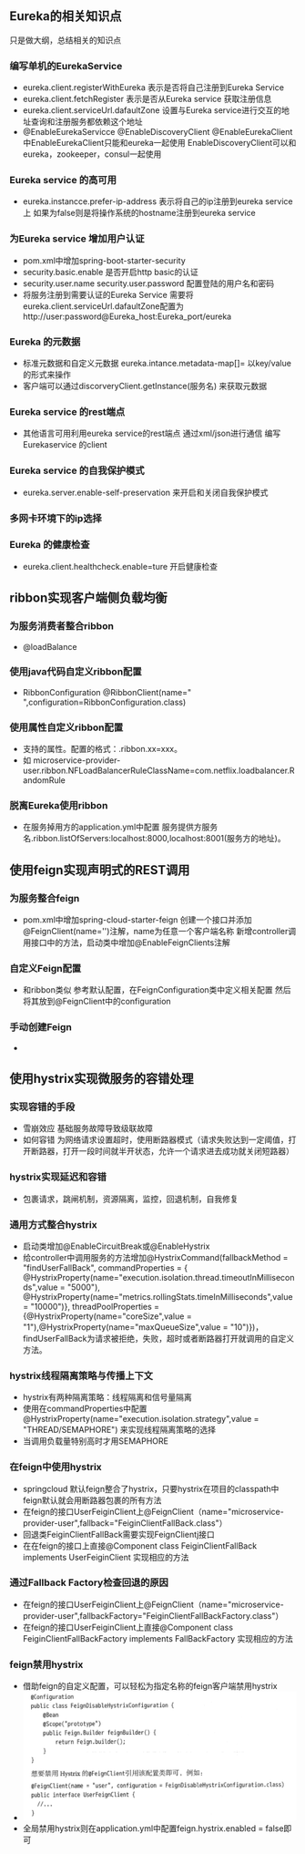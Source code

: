 
## Eureka的相关知识点
 只是做大纲，总结相关的知识点
### 编写单机的EurekaService
- eureka.client.registerWithEureka 表示是否将自己注册到Eureka Service
- eureka.client.fetchRegister  表示是否从Eureka service 获取注册信息 
- eureka.client.serviceUrl.dafaultZone 设置与Eureka service进行交互的地址查询和注册服务都依赖这个地址
- @EnableEurekaServicce @EnableDiscoveryClient @EnableEurekaClient   中EnableEurekaClient只能和eureka一起使用  EnableDiscoveryClient可以和eureka，zookeeper，consul一起使用
###  Eureka service 的高可用
- eureka.instancce.prefer-ip-address 表示将自己的ip注册到eureka service上 如果为false则是将操作系统的hostname注册到eureka service
### 为Eureka service 增加用户认证
- pom.xml中增加spring-boot-starter-security 
- security.basic.enable 是否开启http basic的认证
- security.user.name security.user.password 配置登陆的用户名和密码
- 将服务注册到需要认证的Eureka Service 需要将eureka.client.serviceUrl.dafaultZone配置为http://user:password@Eureka_host:Eureka_port/eureka
### Eureka 的元数据
- 标准元数据和自定义元数据  eureka.intance.metadata-map[]=   以key/value的形式来操作
- 客户端可以通过discorveryClient.getInstance(服务名) 来获取元数据
### Eureka service 的rest端点
- 其他语言可用利用eureka service的rest端点 通过xml/json进行通信 编写 Eurekaservice 的client
### Eureka service 的自我保护模式
- eureka.server.enable-self-preservation 来开启和关闭自我保护模式 
### 多网卡环境下的ip选择
### Eureka 的健康检查
- eureka.client.healthcheck.enable=ture  开启健康检查

## ribbon实现客户端侧负载均衡
### 为服务消费者整合ribbon
- @loadBalance 
### 使用java代码自定义ribbon配置
- RibbonConfiguration @RibbonClient(name="  ",configuration=RibbonConfiguration.class)
### 使用属性自定义ribbon配置
- 支持的属性。配置的格式：<clientName>.ribbon.xx=xxx。
- 如 microservice-provider-user.ribbon.NFLoadBalancerRuleClassName=com.netflix.loadbalancer.RandomRule
 
### 脱离Eureka使用ribbon
- 在服务掉用方的application.yml中配置  服务提供方服务名.ribbon.listOfServers:localhost:8000,localhost:8001(服务方的地址)。
 
## 使用feign实现声明式的REST调用

### 为服务整合feign
- pom.xml中增加spring-cloud-starter-feign   创建一个接口并添加@FeignClient(name='')注解，name为任意一个客户端名称  新增controller调用接口中的方法，启动类中增加@EnableFeignClients注解
### 自定义Feign配置
- 和ribbon类似 参考默认配置，在FeignConfiguration类中定义相关配置 然后将其放到@FeignClient中的configuration
### 手动创建Feign
- 
## 使用hystrix实现微服务的容错处理

### 实现容错的手段
- 雪崩效应  基础服务故障导致级联故障
- 如何容错   为网络请求设置超时，使用断路器模式（请求失败达到一定阈值，打开断路器，打开一段时间就半开状态，允许一个请求进去成功就关闭短路器）
### hystrix实现延迟和容错
- 包裹请求，跳闸机制，资源隔离，监控，回退机制，自我修复
### 通用方式整合hystrix
- 启动类增加@EnableCircuitBreak或@EnableHystrix
- 给controller中调用服务的方法增加@HystrixCommand(fallbackMethod = "findUserFallBack",
commandProperties = { @HystrixProperty(name="execution.isolation.thread.timeoutInMilliseconds",value = "5000"),   @HystrixProperty(name="metrics.rollingStats.timeInMilliseconds",value = "10000")},
 threadPoolProperties = {@HystrixProperty(name="coreSize",value = "1"),@HystrixProperty(name="maxQueueSize",value = "10")})，findUserFallBack为请求被拒绝，失败，超时或者断路器打开就调用的自定义方法。
 ### hystrix线程隔离策略与传播上下文
 - hystrix有两种隔离策略：线程隔离和信号量隔离
 - 使用在commandProperties中配置@HystrixProperty(name="execution.isolation.strategy",value = "THREAD/SEMAPHORE") 来实现线程隔离策略的选择
 - 当调用负载量特别高时才用SEMAPHORE
 ### 在feign中使用hystrix
 - springcloud 默认feign整合了hystrix，只要hystrix在项目的classpath中feign默认就会用断路器包裹的所有方法
 -  在feign的接口UserFeiginClient上@FeignClient（name="microservice-provider-user",fallback="FeiginClientFallBack.class"）
 - 回退类FeiginClientFallBack需要实现FeignClientj接口
 - 在在feign的接口上直接@Component   class FeiginClientFallBack implements UserFeiginClient 实现相应的方法
 ### 通过Fallback Factory检查回退的原因
 -  在feign的接口UserFeiginClient上@FeignClient（name="microservice-provider-user",fallbackFactory="FeiginClientFallBackFactory.class"）
 -  在feign的接口UserFeiginClient上直接@Component   class FeiginClientFallBackFactory implements FallBackFactory<UserFeiginClient> 实现相应的方法
 
### feign禁用hystrix
- 借助feign的自定义配置，可以轻松为指定名称的feign客户端禁用hystrix 
- ![feign禁用hystrix的操作](https://github.com/myismyself/book_tip_jvm/blob/master/springcloud_img/1530783939(1).png)
- 全局禁用hystrix则在application.yml中配置feign.hystrix.enabled = false即可




